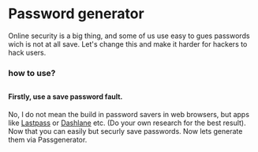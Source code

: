# Password generator

Online security is a big thing, and some of us use easy to gues passwords wich is not at all save. Let's change this and make it harder for hackers to hack users.

### how to use?
##
#### Firstly, use a save password fault.
No, I do not mean the build in password savers in web browsers, but apps like [Lastpass](https://www.lastpass.com/) or [Dashlane](https://www.dashlane.com/) etc. (Do your own research for the best result). Now that you can easily but securly save passwords. Now lets generate them via Passgenerator.

